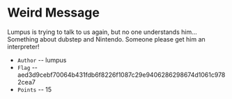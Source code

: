 # Weird Message
Lumpus is trying to talk to us again, but no one understands him... Something
about dubstep and Nintendo. Someone please get him an interpreter!

* `Author` -- lumpus
* `Flag` -- aed3d9cebf70064b431fdb6f8226f1087c29e9406286298674d1061c9782cea7
* `Points` -- 15
